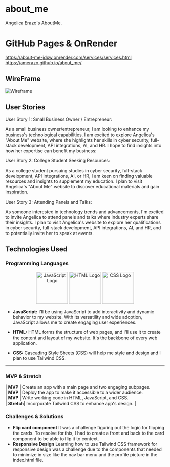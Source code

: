 # about_me

Angelica Erazo's AboutMe.

# GitHub Pages & OnRender

https://about-me-jdxw.onrender.com/services/services.html
https://amerazo.github.io/about_me/

## WireFrame

![Wireframe](https://i.imgur.com/5wUQHCW.jpg)

## User Stories 

User Story 1: Small Business Owner / Entrepreneur:

As a small business owner/entrepreneur, I am looking to enhance my business's technological capabilities. I am excited to explore Angelica's "About Me" website, where she highlights her skills in cyber security, full-stack development, API integrations, AI, and HR. I hope to find insights into how her expertise can benefit my business:

User Story 2: College Student Seeking Resources:

As a college student pursuing studies in cyber security, full-stack development, API integrations, AI, or HR, I am keen on finding valuable resources and insights to supplement my education. I plan to visit Angelica's "About Me" website to discover educational materials and gain inspiration.

User Story 3: Attending Panels and Talks:

As someone interested in technology trends and advancements, I'm excited to invite Angelica to attend panels and talks where industry experts share their insights. I plan to visit Angelica's website to explore her qualifications in cyber security, full-stack development, API integrations, AI, and HR, and to potentially invite her to speak at events. 


## Technologies Used

### Programming Languages

<p align="center">
  <img src="https://www.freepnglogos.com/uploads/javascript-png/png-javascript-badge-picture-8.png" alt="JavaScript Logo" width="100" height="100">
  <img src="https://encrypted-tbn0.gstatic.com/images?q=tbn:ANd9GcSZ2I-ldjzKQRJX1boL2V3ieuDWA0LZFrIzfboKLP0vEg&s" alt="HTML Logo" width="100" height="100">
  <img src="https://upload.wikimedia.org/wikipedia/commons/thumb/d/d5/CSS3_logo_and_wordmark.svg/1200px-CSS3_logo_and_wordmark.svg.png" alt="CSS Logo" width="100" height="100">
</p>

- **JavaScript:** I'll be using JavaScript to add interactivity and dynamic behavior to my website. With its versatility and wide adoption, JavaScript allows me to create engaging user experiences.

- **HTML:** HTML forms the structure of web pages, and I'll use it to create the content and layout of my website. It's the backbone of every web application.

- **CSS:** Cascading Style Sheets (CSS) will help me style and design and I plan to use Tailwind CSS.

------------------
### MVP & Stretch 

| **MVP**    | Create an app with a main page and two engaging subpages.      
| **MVP**    | Deploy the app to make it accessible to a wider audience.     
| **MVP**    | Write working code in HTML, JavaScript, and CSS.             
| **Stretch**| Incorporate Tailwind CSS to enhance app's design.              | 



### Challenges & Solutions
- **Flip card component** It was a challenge figuring out the logic for flipping the cards. To resolve for this, I had to create a front and back to the card component to be able to flip it to context.
- **Responsive Design** Learning how to use Tailwind CSS framework for responsive design was a challenge due to the components that needed to minimize in size like the nav bar menu and the profile picture in the index.html file.


